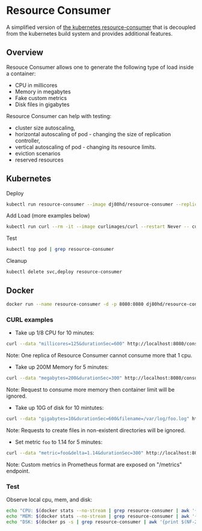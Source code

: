 # Resource Consumer

A simplified version of [the kubernetes resource-consumer](https://github.com/kubernetes/kubernetes/tree/master/test/images/resource-consumer) that is decoupled from the kubernetes build system and provides additional features.

## Overview

Resouce Consumer allows one to generate the following type of load inside a container:
- CPU in millicores
- Memory in megabytes
- Fake custom metrics
- Disk files in gigabytes

Resource Consumer can help with testing:
- cluster size autoscaling,
- horizontal autoscaling of pod - changing the size of replication controller,
- vertical autoscaling of pod - changing its resource limits.
- eviction scenarios
- reserved resources

## Kubernetes

Deploy 
```bash
kubectl run resource-consumer --image dj80hd/resource-consumer --replicas 2 --expose --port 8080
```

Add Load (more examples below)
```bash
kubectl run curl --rm -it --image curlimages/curl --restart Never -- curl --data "megabytes=200&durationSec=300" resource-consumer:8080/consume-mem
```

Test
```bash
kubectl top pod | grep resource-consumer
```

Cleanup
```
kubectl delete svc,deploy resource-consumer
```

## Docker

```bash
docker run --name resource-consumer -d -p 8080:8080 dj80hd/resource-consumer
```

### CURL examples

* Take up 1/8 CPU for 10 minutes:
```bash
curl --data "millicores=125&durationSec=600" http://localhost:8080/consume-cpu
```
Note: One replica of Resource Consumer cannot consume more that 1 cpu.

* Take up 200M Memory for 5 minutes:
```bash
curl --data "megabytes=200&durationSec=300" http://localhost:8080/consume-mem
```
Note: Request to consume more memory then container limit will be ignored.

* Take up 10G of disk for 10 mintutes:
```bash
curl --data "gigabytes=10&durationSec=600&filename=/var/log/foo.log" http://localhost:8080/consume-disk
```
Note: Requests to create files in non-existent directories will be ignored.

* Set metric `foo` to 1.14 for 5 minutes:
```bash
curl --data "metric=foo&delta=1.14&durationSec=300" http://localhost:8080/bump-metric
```
Note: Custom metrics in Prometheus format are exposed on "/metrics" endpoint.

### Test

Observe local cpu, mem, and disk:
```bash
echo "CPU: $(docker stats --no-stream | grep resource-consumer | awk '{print $3}')" && \
echo "MEM: $(docker stats --no-stream | grep resource-consumer | awk '{print $4,$5,$6}' | tr -d ' ')" && \
echo "DSK: $(docker ps -s | grep resource-consumer | awk '{print $(NF-2),$(NF-1),$NF}')"
```
